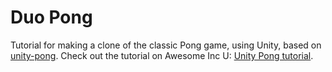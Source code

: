# Duo Pong

Tutorial for making a clone of the classic Pong game, using Unity, based on [unity-pong](https://github.com/ainc/unity-pong). Check out the tutorial on Awesome Inc U: [Unity Pong tutorial](https://www.awesomeincu.com/tutorials/unity-pong/).

